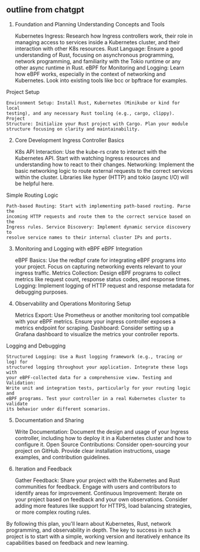 outline from chatgpt
---------

1. Foundation and Planning
Understanding Concepts and Tools

    Kubernetes Ingress: Research how Ingress controllers work, their role in
    managing access to services inside a Kubernetes cluster, and their
    interaction with other K8s resources. Rust Language: Ensure a good
    understanding of Rust, focusing on asynchronous programming, network
    programming, and familiarity with the Tokio runtime or any other async
    runtime in Rust. eBPF for Monitoring and Logging: Learn how eBPF works,
    especially in the context of networking and Kubernetes. Look into existing
    tools like bcc or bpftrace for examples.

Project Setup

    Environment Setup: Install Rust, Kubernetes (Minikube or kind for local
    testing), and any necessary Rust tooling (e.g., cargo, clippy). Project
    Structure: Initialize your Rust project with Cargo. Plan your module
    structure focusing on clarity and maintainability.

2. Core Development
Ingress Controller Basics

    K8s API Interaction: Use the kube-rs crate to interact with the Kubernetes
    API. Start with watching Ingress resources and understanding how to react to
    their changes. Networking: Implement the basic networking logic to route
    external requests to the correct services within the cluster. Libraries like
    hyper (HTTP) and tokio (async I/O) will be helpful here.

Simple Routing Logic

    Path-based Routing: Start with implementing path-based routing. Parse the
    incoming HTTP requests and route them to the correct service based on the
    Ingress rules. Service Discovery: Implement dynamic service discovery to
    resolve service names to their internal cluster IPs and ports.

3. Monitoring and Logging with eBPF
eBPF Integration

    eBPF Basics: Use the redbpf crate for integrating eBPF programs into your
    project. Focus on capturing networking events relevant to your ingress
    traffic. Metrics Collection: Design eBPF programs to collect metrics like
    request count, response status codes, and response times. Logging: Implement
    logging of HTTP request and response metadata for debugging purposes.

4. Observability and Operations
Monitoring Setup

    Metrics Export: Use Prometheus or another monitoring tool compatible with
    your eBPF metrics. Ensure your ingress controller exposes a metrics endpoint
    for scraping. Dashboard: Consider setting up a Grafana dashboard to
    visualize the metrics your controller reports.

Logging and Debugging

    Structured Logging: Use a Rust logging framework (e.g., tracing or log) for
    structured logging throughout your application. Integrate these logs with
    your eBPF-collected data for a comprehensive view. Testing and Validation:
    Write unit and integration tests, particularly for your routing logic and
    eBPF programs. Test your controller in a real Kubernetes cluster to validate
    its behavior under different scenarios.

5. Documentation and Sharing

    Write Documentation: Document the design and usage of your Ingress
    controller, including how to deploy it in a Kubernetes cluster and how to
    configure it. Open Source Contributions: Consider open-sourcing your project
    on GitHub. Provide clear installation instructions, usage examples, and
    contribution guidelines.

6. Iteration and Feedback

    Gather Feedback: Share your project with the Kubernetes and Rust communities
    for feedback. Engage with users and contributors to identify areas for
    improvement. Continuous Improvement: Iterate on your project based on
    feedback and your own observations. Consider adding more features like
    support for HTTPS, load balancing strategies, or more complex routing rules.

By following this plan, you'll learn about Kubernetes, Rust, network
programming, and observability in depth. The key to success in such a project is
to start with a simple, working version and iteratively enhance its capabilities
based on feedback and new learning.
